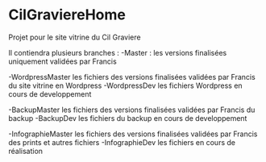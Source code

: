 # CilGraviereHome
Projet pour le site vitrine du Cil Graviere

Il contiendra plusieurs branches : 
-Master : les versions finalisées uniquement validées par Francis

-WordpressMaster les fichiers des versions finalisées validées par Francis du site vitrine en Wordpress 
-WordpressDev les fichiers Wordpress en cours de developpement

-BackupMaster les fichiers des versions finalisées validées par Francis du backup 
-BackupDev les fichiers du backup en cours de developpement

-InfographieMaster les fichiers des versions finalisées validées par Francis des prints et autres fichiers 
-InfographieDev les fichiers en cours de réalisation
